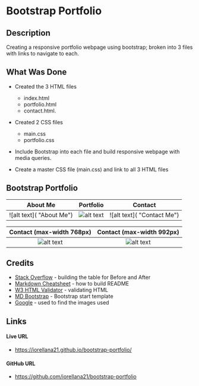 # Bootstrap Portfolio

## Description
Creating a responsive portfolio webpage using bootstrap; broken into 3 files with links to navigate to each.
## What Was Done
* Created the 3 HTML files
    * index.html
    * portfolio.html
    * contact.html.
* Created 2 CSS files
    * main.css
    * portfolio.css

* Include Bootstrap into each file and build responsive webpage with media queries.
* Create a master CSS file (main.css) and link to all 3 HTML files

## Bootstrap Portfolio
About Me              |      Portfolio       | Contact
:-------------------------:|:-------------------------:|:-------------------------:
![alt text]( "About Me")  |  ![alt text]( "Portfolio") |  ![alt text]( "Contact Me")


Contact (max-width 768px)               |      Contact (max-width 992px)
:-------------------------:|:-------------------------:
![alt text]( "Contact768")  |  ![alt text]( "Contact992")

## Credits
* [Stack Overflow](https://stackoverflow.com/) - building the table for Before and After
* [Markdown Cheatsheet](https://github.com/adam-p/markdown-here/wiki/Markdown-Cheatsheet) - how to build README
* [W3 HTML Validator](https://validator.w3.org/#validate_by_upload) - validating HTML
* [MD Bootstrap](https://mdbootstrap.com/) - Bootstrap start template
* [Google](https://google.com/) - used to find the images used
## Links
#### Live URL
* https://iorellana21.github.io/bootstrap-portfolio/
#### GitHub URL
* https://github.com/iorellana21/bootstrap-portfolio